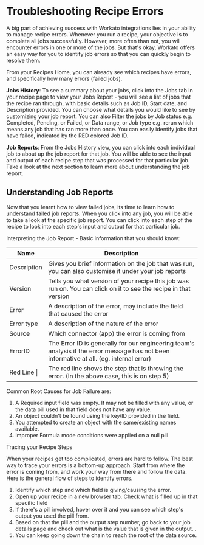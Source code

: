 # Troubleshooting Recipe Errors

A big part of achieving success with Workato integrations lies in your ability to manage recipe errors. Whenever you run a recipe, your objective is to complete all jobs successfully. However, more often than not, you will encounter errors in one or more of the jobs. But that's okay, Workato offers an easy way for you to identify job errors so that you can quickly begin to resolve them. 

From your Recipes Home, you can already see which recipes have errors, and specifically how many errors (failed jobs).



**Jobs History**: To see a summary about your jobs, click into the Jobs tab in your recipe page to view your Jobs Report - you will see a list of jobs that the recipe ran through, with basic details such as Job ID, Start date, and Description provided. You can choose what details you would like to see by customizing your job report. You can also Filter the jobs by Job status e.g. Completed, Pending, or Failed, or Data range, or Job type e.g. rerun which means any job that has ran more than once. You can easily identify jobs that have failed, indicated by the RED colored Job ID.

**Job Reports**: From the Jobs History view, you can click into each individual job to about up the job report for that job. You will be able to see the input and output of each recipe step that was processed for that particular job. Take a look at the next section to learn more about understanding the job report.


## Understanding Job Reports

Now that you learnt how to view failed jobs, its time to learn how to understand failed job reports. When you click into any job, you will be able to take a look at the specific job report. You can click into each step of the recipe to look into each step's input and output for that particular job.




Interpreting the Job Report - Basic information that you should know:

|Name|Description|
|------|-------|
|Description|Gives you brief information on the job that was run, you can also customise it under your job reports|
|Version|Tells you what version of your recipe this job was run on. You can click on it to see the recipe in that version|
|Error|A description of the error, may include the field that caused the error|
|Error type|A description of the nature of the error|
|Source|Which connector (app) the error is coming from|
|ErrorID|The Error ID is generally for our engineering team's analysis if the error message has not been informative at all. (eg. internal error)|
|Red Line \|  |The red line shows the step that is throwing the error. (In the above case, this is on step 5)|


Common Root Causes for Job Failure are: 
  1. A Required input field was empty. It may not be filled with any value, or the data pill used in that field does not have any value.
  2. An object couldn't be found using the key/ID provided in the field.
  3. You attempted to create an object with the same/existing names available.
  4. Improper Formula mode conditions were applied on a null pill 


Tracing your Recipe Steps

When your recipes get too complicated, errors are hard to follow. The best way to trace your errors is a bottom-up approach. Start from where the error is coming from, and work your way from there and follow the data. Here is the general flow of steps to identify errors.
1. Identify which step and which field is giving/causing the error. 
2. Open up your recipe in a new browser tab. Check what is filled up in that specific field
3. If there's a pill involved, hover over it and you can see which step's output you used the pill from. 
4. Based on that the pill and the output step number, go back to your job details page and check out what is the value that is given in the output. .
5. You can keep going down the chain to reach the root of the data source. 
